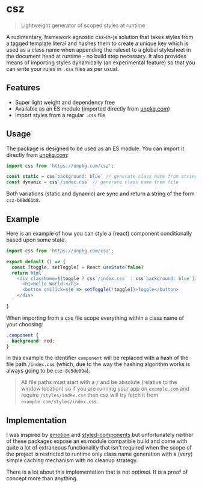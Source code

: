# csz
> Lightweight generator of scoped styles at runtime

A rudimentary, framework agnostic css-in-js solution that takes styles from a tagged template literal and hashes them to create a unique key which is used as a class name when appending the ruleset to a global stylesheet in the document head at runtime - no build step necessary. It also provides means of importing styles dynamically (an experimental feature) so that you can write your rules in `.css` files as per usual.

## Features

- Super light weight and dependency free
- Available as an ES module (imported directly from [unpkg.com](https://unpkg.com/csz))
- Import styles from a regular `.css` file

## Usage

The package is designed to be used as an ES module. You can import it directly from [unpkg.com](https://unpkg.com):

```js
import css from 'https://unpkg.com/csz';

const static = css`background: blue` // generate class name from string
const dynamic = css`/index.css` // generate class name from file
```

Both variations (static and dynamic) are sync and return a string of the form `csz-b60d61b8`.

## Example

Here is an example of how you can style a (react) component conditionally based upon some state.

```js
import css from 'https://unpkg.com/csz';

export default () => {
  const [toggle, setToggle] = React.useState(false)
  return html`
    <div className=${toggle ? css`/index.css` : css`background: blue`}>
      <h1>Hello World!</h1>
      <button onClick=${e => setToggle(!toggle)}>Toggle</button>
    </div>
  `
}
```

When importing from a css file scope everything within a class name of your choosing:

```css
.component {
  background: red;
}
```

In this example the identifier `component` will be replaced with a hash of the file path `/index.css` (which, due to the way the hashing algorithm works is always going to be `csz-8e5de09a`).

> All file paths must start with a `/` and be absolute (relative to the window location) so if you are running your app on `example.com` and require `/styles/index.css` then csz will try fetch it from `example.com/styles/index.css`.


## Implementation

I was inspired by [emotion](https://github.com/emotion-js/emotion) and [styled-components](https://github.com/styled-components/styled-components) but unfortunately neither of these packages expose an es module compatible build and come with quite a lot of extraneous functionality that isn't required when the scope of the project is restricted to runtime only class name generation with a (very) simple caching mechanism with no cleanup strategy.

There is a lot about this implementation that is not _optimal_. It is a proof of concept more than anything.
